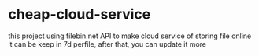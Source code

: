 # cheap-cloud-service
this project using filebin.net API to make cloud service of storing file online
it can be keep in 7d perfile, after that, you can update it more
